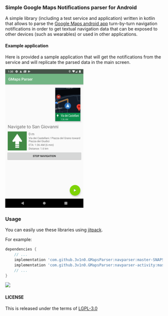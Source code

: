### Simple Google Maps Notifications parser for Android

A simple library (including a test service and application) written in kotlin
that allows to parse the [Google Maps android app](https://play.google.com/store/apps/details?id=com.google.android.apps.maps)
turn-by-turn navigation notifications in order to get textual navigation data
that can be exposed to other devices (such as wearables) or used in other
applications.

#### Example application

Here is provided a sample application that will get the notifications from the
service and will replicate the parsed data in the main screen.

<img src="screenshot/Screenshot_1601854256.png" alt="Screenshot" width="250">


### Usage

You can easily use these libraries using [jitpack](https://jitpack.io/#3v1n0/GMapsParser/).

For example:

```gradle
dependencies {
    // ...
    implementation 'com.github.3v1n0.GMapsParser:navparser:master-SNAPSHOT'
    implementation 'com.github.3v1n0.GMapsParser:navparser-activity:master-SNAPSHOT'
    // ...
}
```

[![](https://jitpack.io/v/3v1n0/GMapsParser.svg)](https://jitpack.io/#3v1n0/GMapsParser)


#### LICENSE

This is released under the terms of [LGPL-3.0](LICENSE.md)
